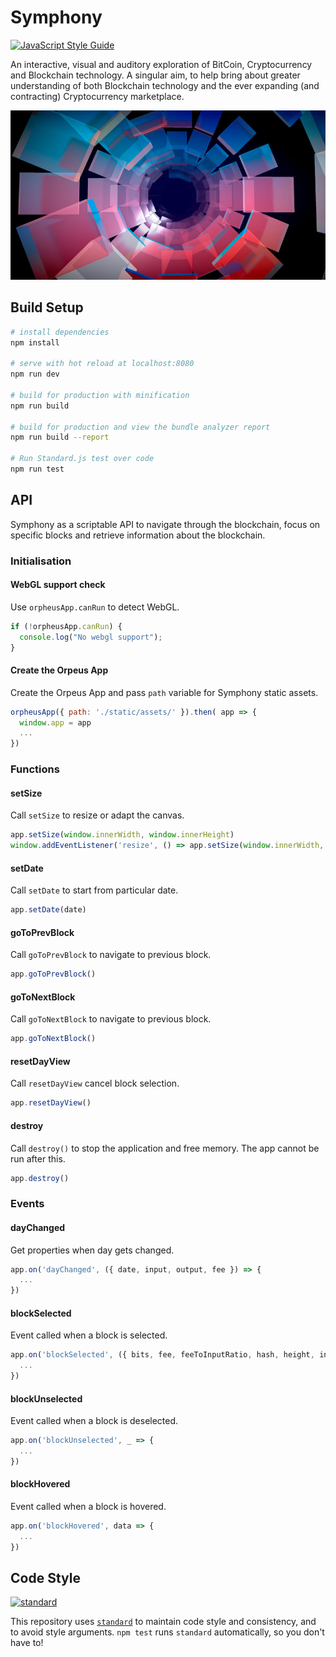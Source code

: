# Symphony
[![JavaScript Style Guide](https://img.shields.io/badge/code_style-standard-brightgreen.svg)](https://standardjs.com)

An interactive, visual and auditory exploration of BitCoin, Cryptocurrency and Blockchain technology. A singular aim, to help bring about greater understanding of both Blockchain technology and the ever expanding (and contracting) Cryptocurrency marketplace.

![The Blockchain](./static/assets/gh-meta.jpg)




## Build Setup

``` bash
# install dependencies
npm install

# serve with hot reload at localhost:8080
npm run dev

# build for production with minification
npm run build

# build for production and view the bundle analyzer report
npm run build --report

# Run Standard.js test over code
npm run test
```




## API

Symphony as a scriptable API to navigate through the blockchain, focus on specific blocks and retrieve information about the blockchain.


### Initialisation

#### WebGL support check

Use `orpheusApp.canRun` to detect WebGL.

```javascript
if (!orpheusApp.canRun) {
  console.log("No webgl support");
}
```



#### Create the Orpeus App

Create the Orpeus App and pass `path` variable for Symphony static assets.

```javascript
orpheusApp({ path: './static/assets/' }).then( app => {
  window.app = app
  ...
})
```



### Functions

#### setSize

Call `setSize` to resize or adapt the canvas.

```javascript
app.setSize(window.innerWidth, window.innerHeight)
window.addEventListener('resize', () => app.setSize(window.innerWidth, window.innerHeight))
```

#### setDate

Call `setDate` to start from particular date.

```javascript
app.setDate(date)
```

#### goToPrevBlock

Call `goToPrevBlock` to navigate to previous block.

```javascript
app.goToPrevBlock()
```

#### goToNextBlock

Call `goToNextBlock` to navigate to previous block.

```javascript
app.goToNextBlock()
```

#### resetDayView

Call `resetDayView` cancel block selection.

```javascript
app.resetDayView()
```

#### destroy

Call `destroy()` to stop the application and free memory. The app cannot be run after this.

```javascript
app.destroy()
```



### Events

#### dayChanged

Get properties when day gets changed.

```javascript
app.on('dayChanged', ({ date, input, output, fee }) => {
  ...
})
```

#### blockSelected

Event called when a block is selected.

```javascript
app.on('blockSelected', ({ bits, fee, feeToInputRatio, hash, height, input, n_tx, output, size, time }) => {
  ...
})
```

#### blockUnselected

Event called when a block is deselected.

```javascript
app.on('blockUnselected', _ => {
  ...
})
```

#### blockHovered

Event called when a block is hovered.

```javascript
app.on('blockHovered', data => {
  ...
})
```








## Code Style

[![standard][standard-image]][standard-url]

This repository uses [`standard`][standard-url] to maintain code style and consistency,
and to avoid style arguments. `npm test` runs `standard` automatically, so you don't have
to!

[standard-image]: https://cdn.rawgit.com/standard/standard/master/badge.svg
[standard-url]: https://github.com/standard/standard
